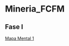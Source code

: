 # Mineria_FCFM
## Fase I
[Mapa Mental 1](https://github.com/TennetA0/Mineria_FCFM/blob/main/MapaMental_1_1806170.pdf)
